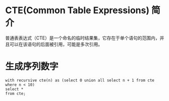 # CTE(Common Table Expressions) 简介

普通表表达式（CTE）是一个命名的临时结果集，它存在于单个语句的范围内，并且可以在该语句的后面被引用，可能是多次引用。

# 生成序列数字
```mysql
with recursive cte(n) as (select 0 union all select n + 1 from cte where n < 10)
select *
from cte;
```